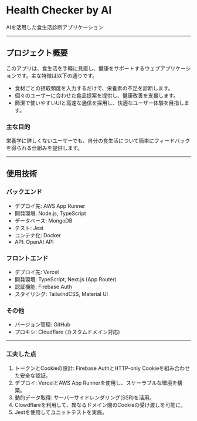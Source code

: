 # Health Checker by AI

AIを活用した食生活診断アプリケーション

---

## プロジェクト概要

このアプリは、食生活を手軽に見直し、健康をサポートするウェブアプリケーションです。主な特徴は以下の通りです。  
- 食材ごとの摂取頻度を入力するだけで、栄養素の不足を診断します。  
- 個々のユーザーに合わせた食品提案を提供し、健康改善を支援します。  
- 簡潔で使いやすいUIと高速な通信を採用し、快適なユーザー体験を目指します。  

### 主な目的
栄養学に詳しくないユーザーでも、自分の食生活について簡単にフィードバックを得られる仕組みを提供します。

---

## 使用技術

### バックエンド
- デプロイ先: AWS App Runner  
- 開発環境: Node.js, TypeScript  
- データベース: MongoDB  
- テスト: Jest  
- コンテナ化: Docker
- API: OpenAI API  

### フロントエンド
- デプロイ先: Vercel  
- 開発環境: TypeScript, Next.js (App Router)  
- 認証機能: Firebase Auth  
- スタイリング: TailwindCSS, Material UI 

### その他
- バージョン管理: GitHub  
- プロキシ: Cloudflare (カスタムドメイン対応)  

---

### 工夫した点
1. トークンとCookieの設計: Firebase AuthとHTTP-only Cookieを組み合わせた安全な認証。
2. デプロイ: VercelとAWS App Runnerを使用し、スケーラブルな環境を構築。
3. 動的データ取得: サーバーサイドレンダリング(SSR)を活用。  
4. Clowdflareを利用して、異なるドメイン間のCookieの受け渡しを可能に。
5. Jestを使用してユニットテストを実施。 

